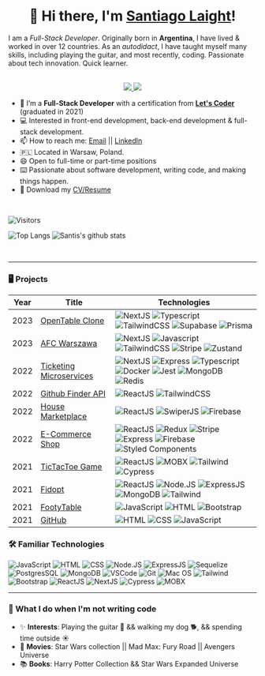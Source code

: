<!--
**snlaight/snlaight** is a ✨ _special_ ✨ repository because its `README.md` (this file) appears on your GitHub profile.
 -->
 <h1 align="center">👋 Hi there, I'm <a href="https://github.com/snlaight">Santiago Laight</a>!</h1> 
I am a <i>Full-Stack Developer</i>. Originally born in <strong>Argentina</strong>, I have lived & worked in over 12 countries. As an <i>autodidact</i>, I have taught myself many skills, including playing the guitar, and most recently, coding. Passionate about tech innovation. Quick learner. 
<!-- https://shields.io/ -->
<p align="center"><br/>
 <a href="https://www.linkedin.com/in/santiago-laight/">
  <img src="https://img.shields.io/badge/linkedin-Santiago%20Laight-blue?style=round-square&logo=linkedin">
 </a>
 <a href="mailto:snlaight10@gmail.com">
  <img src="https://img.shields.io/badge/Email-snlaight10%40gmail.com-red?style=round-square&logo=gmail&logoColor=white">
 </a>
</p>

- 📄   I’m a **Full-Stack Developer** with a certification from <a href="https://letscoder.com">**Let's Coder**</a> (graduated in 2021)
- 💻   Interested in front-end development, back-end development & full-stack development. 
- 📫   How to reach me: [Email](mailto:snlaight10@gmail.com "snlaight10@gmail.com") || [LinkedIn](https://www.linkedin.com/in/santiago-laight/ "santiago-laight")
- 🇵🇱   Located in Warsaw, Poland. 
- 😄   Open to full-time or part-time positions 
- ⌨️  Passionate about software development, writing code, and making things happen.
- 📝   Download my [CV/Resume](https://github.com/snlaight/snlaight/files/7216654/Santiago-LaightCV_2021.pdf)
<br>

![Visitors](https://api.visitorbadge.io/api/daily?path=https%3A%2F%2Fgithub.com%2Fsnlaight&label=VISITORS%20TODAY&labelColor=%23697689&countColor=%23d9e3f0)

<!-- https://github.com/snlaight/github-readme-stats -->

![Top Langs](https://github-readme-stats.vercel.app/api/top-langs/?username=snlaight&theme=tokyonight&count_private=true&langs_count=8&layout=compact&hide=ASP.NET,ShaderLab,c,Jupyter%20Notebook)
![Santis's github stats](https://github-readme-stats.vercel.app/api/?username=snlaight&show_icons=true&theme=tokyonight&count_private=true&hide_rank=true&line_height=24) <!--&hide=contribs -->

<br>

---

### 🖥️  Projects
<!-- table -->
| Year | Title                                    | Technologies                           |
|------|------------------------------------------|----------------------------------------|
| 2023 | [OpenTable Clone](https://github.com/snlaight/open-table-clone) | ![NextJS](https://img.shields.io/badge/-NextJS-black?style=round-square&logo=next.js&logoColor=white) ![Typescript](https://img.shields.io/badge/-Typecript-black?logo=typescript) ![TailwindCSS](https://img.shields.io/badge/-TailwindCSS-black?logo=tailwindcss) ![Supabase](https://img.shields.io/badge/-Supabase-black?logo=supabase) ![Prisma](https://img.shields.io/badge/-Prisma-black?logo=prisma) |
| 2023 | [AFC Warszawa](https://github.com/snlaight/afcw) | ![NextJS](https://img.shields.io/badge/-NextJS-black?style=round-square&logo=next.js&logoColor=white) ![Javascript](https://img.shields.io/badge/-Javascript-black?logo=javascript) ![TailwindCSS](https://img.shields.io/badge/-TailwindCSS-black?logo=tailwindcss) ![Stripe](https://img.shields.io/badge/-Stripe-lightgrey?logo=stripe) ![Zustand](https://img.shields.io/badge/-Zustand-black?logo=zustand) |
| 2022 | [Ticketing Microservices](https://github.com/snlaight/ticketing-microservices) | ![NextJS](https://img.shields.io/badge/-NextJS-black?style=round-square&logo=next.js&logoColor=white) ![Express](https://img.shields.io/badge/-Express-black?logo=express) ![Typescript](https://img.shields.io/badge/-Typecript-black?logo=typescript) ![Docker](https://img.shields.io/badge/-Docker-black?logo=docker) ![Jest](https://img.shields.io/badge/-Jest-black?logo=jest) ![MongoDB](https://img.shields.io/badge/-MongoDB-black?logo=mongodb) ![Redis](https://img.shields.io/badge/-Redis-black?logo=redis) |
| 2022 | [Github Finder API](https://github.com/snlaight/github-finder) | ![ReactJS](https://img.shields.io/badge/-ReactJs-000000?logo=react) ![TailwindCSS](https://img.shields.io/badge/-TailwindCSS-black?logo=tailwindcss) |
| 2022 | [House Marketplace](https://github.com/snlaight/marketplace) | ![ReactJS](https://img.shields.io/badge/-ReactJs-000000?logo=react) ![SwiperJS](https://img.shields.io/badge/-SwiperJS-black?logo=swiper) ![Firebase](https://img.shields.io/badge/-Firebase-black?logo=firebase) |
| 2022 | [E-Commerce Shop](https://github.com/snlaight/clothing-e-commerce )  | ![ReactJS](https://img.shields.io/badge/-ReactJs-000000?logo=react) ![Redux](https://img.shields.io/badge/-Redux-blueviolet?logo=redux) ![Stripe](https://img.shields.io/badge/-Stripe-lightgrey?logo=stripe) ![Express](https://img.shields.io/badge/-Express-black?logo=express) ![Firebase](https://img.shields.io/badge/-Firebase-black?logo=firebase) ![Styled Components](https://img.shields.io/badge/-Styled%20Components-black?logo=styledcomponents)|
| 2021 | [TicTacToe Game](https://github.com/snlaight/tic-tac-toe-react-mobx) | ![ReactJS](https://img.shields.io/badge/-ReactJs-000000?logo=react) ![MOBX](https://img.shields.io/badge/-Mobx-000000?style=round-square&logo=mobx) ![Tailwind](https://img.shields.io/badge/-Tailwind-black?style=round-square&logo=tailwindcss&logoColor=blue) ![Cypress](https://img.shields.io/badge/-Cypress-000000?style=round-square&logo=cypress)|
| 2021 | [Fidopt](https://github.com/snlaight/fidopt) | ![ReactJS](https://img.shields.io/badge/-ReactJs-000000?logo=react) ![Node.JS](https://img.shields.io/badge/-Node.js-black?style=round-square&logo=node.js&logoColor=green) ![ExpressJS](https://img.shields.io/badge/-Express-black?style=round-square&logo=express&logoColor=white) ![MongoDB](https://img.shields.io/badge/-MongoDB-black?style=round-square&logo=mongodb&logoColor=green) ![Tailwind](https://img.shields.io/badge/-Tailwind-black?style=round-square&logo=tailwindcss&logoColor=blue)|
| 2021 | [FootyTable](https://github.com/snlaight/filtrando-equipos) | ![JavaScript](https://img.shields.io/badge/-JavaScript-black?style=round-square&logo=javascript) ![HTML](https://img.shields.io/badge/-HTML5-black?style=round-square&logo=html5) ![Bootstrap](https://img.shields.io/badge/-Bootstrap-black?style=round-square&logo=bootstrap)
| 2021 | [GitHub](https://github.com/snlaight "Website") | ![HTML](https://img.shields.io/badge/-HTML5-black?style=round-square&logo=html5) ![CSS](https://img.shields.io/badge/-CSS3-black?style=round-square&logo=css3) ![JavaScript](https://img.shields.io/badge/-JavaScript-black?style=round-square&logo=javascript) |


### 🛠️ Familiar Technologies
![JavaScript](https://img.shields.io/badge/-JavaScript-black?style=round-square&logo=javascript)
![HTML](https://img.shields.io/badge/-HTML5-black?style=round-square&logo=html5)
![CSS](https://img.shields.io/badge/-CSS3-black?style=round-square&logo=css3)
![Node.JS](https://img.shields.io/badge/-Node.js-black?style=round-square&logo=node.js&logoColor=green)
![ExpressJS](https://img.shields.io/badge/-Express-black?style=round-square&logo=express&logoColor=white)
![Sequelize](https://img.shields.io/badge/-SequelizeORM-black?style=round-square&logo=sequelize&logoColor=blue)
![PostgresSQL](https://img.shields.io/badge/-SQL-black?style=round-square&logo=postgresql&logoColor=blue)
![MongoDB](https://img.shields.io/badge/-MongoDB-black?style=round-square&logo=mongodb&logoColor=green)
![VSCode](https://img.shields.io/badge/-VSCode-black?style=round-square&logo=visualstudiocode&logoColor=blue)
![Git](https://img.shields.io/badge/-Git-black?style=round-square&logo=git)
![Mac OS](https://img.shields.io/badge/-Mac%20OS-black?style=round-square&logo=apple&logoColor=blue)
![Tailwind](https://img.shields.io/badge/-Tailwind-black?style=round-square&logo=tailwindcss&logoColor=blue)
![Bootstrap](https://img.shields.io/badge/-Bootstrap-black?style=round-square&logo=bootstrap)
![ReactJS](https://img.shields.io/badge/-ReactJs-000000?logo=react)
![NextJS](https://img.shields.io/badge/-NextJS-black?style=round-square&logo=next.js&logoColor=white)
![Cypress](https://img.shields.io/badge/-Cypress-000000?style=round-square&logo=cypress)
![MOBX](https://img.shields.io/badge/-Mobx-000000?style=round-square&logo=mobx)

---

### 🧔 What I do when I'm not writing code
- ✨ **Interests**: Playing the guitar 🎸 && walking my dog 🐕, && spending time outside ☀️
- 🎥 **Movies**: Star Wars collection || Mad Max: Fury Road || Avengers Universe
- 📚 **Books**: Harry Potter Collection && Star Wars Expanded Universe


